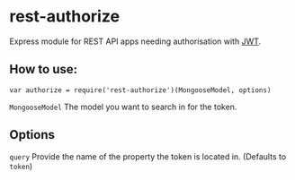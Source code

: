 # rest-authorize
Express module for REST API apps needing authorisation with [JWT](jwt.io).


## How to use:

	var authorize = require('rest-authorize')(MongooseModel, options)

`MongooseModel` The model you want to search in for the token.

## Options

`query` Provide the name of the property the token is located in. (Defaults to `token`)